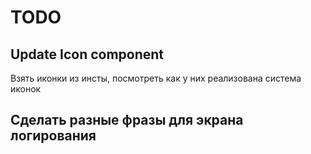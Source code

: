 # TODO

## Update Icon component

Взять иконки из инсты, посмотреть как у них реализована система иконок

## Сделать разные фразы для экрана логирования
